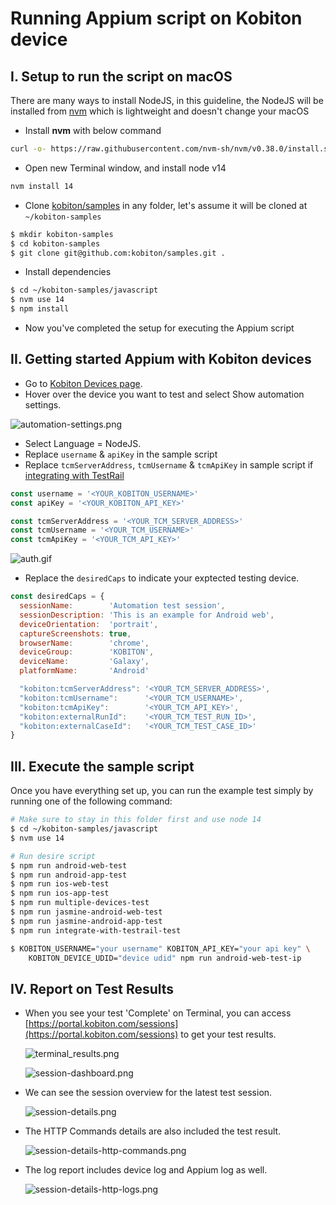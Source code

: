 # Running Appium script on Kobiton device

## I. Setup to run the script on macOS

There are many ways to install NodeJS, in this guideline, the NodeJS will be installed from [nvm](https://github.com/nvm-sh/nvm) which is lightweight and doesn't change your macOS

- Install **nvm** with below command

```bash
curl -o- https://raw.githubusercontent.com/nvm-sh/nvm/v0.38.0/install.sh | bash
```

- Open new Terminal window, and install node v14

```bash
nvm install 14
```

- Clone [kobiton/samples](https://github.com/kobiton/samples) in any folder, let's assume it will be cloned at `~/kobiton-samples`

```bash
$ mkdir kobiton-samples
$ cd kobiton-samples
$ git clone git@github.com:kobiton/samples.git .
```

- Install dependencies

```bash
$ cd ~/kobiton-samples/javascript
$ nvm use 14
$ npm install
```

- Now you've completed the setup for executing the Appium script

## II. Getting started Appium with Kobiton devices

- Go to [Kobiton Devices page](https://portal.kobiton.com/devices).
- Hover over the device you want to test and select Show automation settings.

![automation-settings.png](/javascript/assets/automation-settings.png)

- Select Language = NodeJS.
- Replace `username` & `apiKey` in the sample script
- Replace `tcmServerAddress`, `tcmUsername` & `tcmApiKey` in sample script if [integrating with TestRail](./integrate-with-testrail-test.js#L10-L12)

```javascript
const username = '<YOUR_KOBITON_USERNAME>'
const apiKey = '<YOUR_KOBITON_API_KEY>'

const tcmServerAddress = '<YOUR_TCM_SERVER_ADDRESS>'
const tcmUsername = '<YOUR_TCM_USERNAME>'
const tcmApiKey = '<YOUR_TCM_API_KEY>'
```

![auth.gif](/javascript/assets/auth.gif)

- Replace the `desiredCaps` to indicate your exptected testing device.

```javascript
const desiredCaps = {
  sessionName:        'Automation test session',
  sessionDescription: 'This is an example for Android web',
  deviceOrientation:  'portrait',
  captureScreenshots: true,
  browserName:        'chrome',
  deviceGroup:        'KOBITON',
  deviceName:         'Galaxy',
  platformName:       'Android'

  "kobiton:tcmServerAddress": '<YOUR_TCM_SERVER_ADDRESS>',
  "kobiton:tcmUsername":      '<YOUR_TCM_USERNAME>',
  "kobiton:tcmApiKey":        '<YOUR_TCM_API_KEY>',
  "kobiton:externalRunId":    '<YOUR_TCM_TEST_RUN_ID>',
  "kobiton:externalCaseId":   '<YOUR_TCM_TEST_CASE_ID>'
}
```

## III. Execute the sample script

Once you have everything set up, you can run the example test simply by running one of the following command:

```bash
# Make sure to stay in this folder first and use node 14
$ cd ~/kobiton-samples/javascript
$ nvm use 14

# Run desire script
$ npm run android-web-test
$ npm run android-app-test
$ npm run ios-web-test
$ npm run ios-app-test
$ npm run multiple-devices-test
$ npm run jasmine-android-web-test
$ npm run jasmine-android-app-test
$ npm run integrate-with-testrail-test

$ KOBITON_USERNAME="your username" KOBITON_API_KEY="your api key" \
    KOBITON_DEVICE_UDID="device udid" npm run android-web-test-ip
```

## IV. Report on Test Results

- When you see your test 'Complete' on Terminal, you can access [https://portal.kobiton.com/sessions](https://portal.kobiton.com/sessions) to get your test results.

  ![terminal_results.png](/javascript/assets/terminal_results.png)

  ![session-dashboard.png](/javascript/assets/session-dashboard.png)

- We can see the session overview for the latest test session.

  ![session-details.png](/javascript/assets/session-details.png)

- The HTTP Commands details are also included the test result.

  ![session-details-http-commands.png](/javascript/assets/session-details-http-commands.png)

- The log report includes device log and Appium log as well.

  ![session-details-http-logs.png](/javascript/assets/session-details-logs.png)
